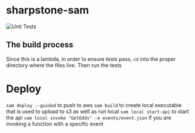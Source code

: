 # sharpstone-sam
![Unit Tests](https://github.com/kevellis124/sharpstone-sam/actions/workflows/status-checks.yml/badge.svg)

## The build process
Since this is a lambda, in order to ensure tests pass, `cd` into the proper directory where the files live. Then run the tests

# Deploy

`sam deploy --guided` to push to aws
`sam build` to create local executable that is used to upload to s3 as well as run local
`sam local start-api` to start the api
`sam local invoke "GetOdds" -e events/event.json` if you are invoking a function with a specific event
